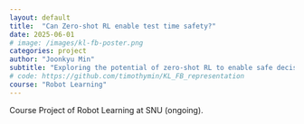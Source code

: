 ```yaml
---
layout: default
title:  "Can Zero-shot RL enable test time safety?"
date: 2025-06-01
# image: /images/kl-fb-poster.png
categories: project
author: "Joonkyu Min"
subtitle: "Exploring the potential of zero-shot RL to enable safe decision-making at deployment"
# code: https://github.com/timothymin/KL_FB_representation
course: "Robot Learning"
---
```


Course Project of Robot Learning at SNU (ongoing).